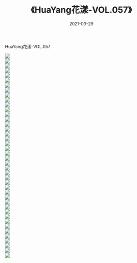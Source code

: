﻿---
layout: post
title:  《HuaYang花漾-VOL.057》
date:   2021-03-29
img: http://img.660000.xyz/Sharelink/网络美图/2021/HuaYang花漾-VOL.057/000.jpg
categories: [美女, 清纯, 唯美]
---

HuaYang花漾-VOL.057

  ![](http://img.660000.xyz/Sharelink/网络美图/2021/HuaYang花漾-VOL.057/001.jpg) <br> ![](http://img.660000.xyz/Sharelink/网络美图/2021/HuaYang花漾-VOL.057/002.jpg) <br> ![](http://img.660000.xyz/Sharelink/网络美图/2021/HuaYang花漾-VOL.057/003.jpg) <br> ![](http://img.660000.xyz/Sharelink/网络美图/2021/HuaYang花漾-VOL.057/004.jpg) <br> ![](http://img.660000.xyz/Sharelink/网络美图/2021/HuaYang花漾-VOL.057/005.jpg) <br> ![](http://img.660000.xyz/Sharelink/网络美图/2021/HuaYang花漾-VOL.057/006.jpg) <br> ![](http://img.660000.xyz/Sharelink/网络美图/2021/HuaYang花漾-VOL.057/007.jpg) <br> ![](http://img.660000.xyz/Sharelink/网络美图/2021/HuaYang花漾-VOL.057/008.jpg) <br> ![](http://img.660000.xyz/Sharelink/网络美图/2021/HuaYang花漾-VOL.057/009.jpg) <br> ![](http://img.660000.xyz/Sharelink/网络美图/2021/HuaYang花漾-VOL.057/010.jpg) <br> ![](http://img.660000.xyz/Sharelink/网络美图/2021/HuaYang花漾-VOL.057/011.jpg) <br> ![](http://img.660000.xyz/Sharelink/网络美图/2021/HuaYang花漾-VOL.057/012.jpg) <br> ![](http://img.660000.xyz/Sharelink/网络美图/2021/HuaYang花漾-VOL.057/013.jpg) <br> ![](http://img.660000.xyz/Sharelink/网络美图/2021/HuaYang花漾-VOL.057/014.jpg) <br> ![](http://img.660000.xyz/Sharelink/网络美图/2021/HuaYang花漾-VOL.057/015.jpg) <br> ![](http://img.660000.xyz/Sharelink/网络美图/2021/HuaYang花漾-VOL.057/016.jpg) <br> ![](http://img.660000.xyz/Sharelink/网络美图/2021/HuaYang花漾-VOL.057/017.jpg) <br> ![](http://img.660000.xyz/Sharelink/网络美图/2021/HuaYang花漾-VOL.057/018.jpg) <br> ![](http://img.660000.xyz/Sharelink/网络美图/2021/HuaYang花漾-VOL.057/019.jpg) <br> ![](http://img.660000.xyz/Sharelink/网络美图/2021/HuaYang花漾-VOL.057/020.jpg) <br> ![](http://img.660000.xyz/Sharelink/网络美图/2021/HuaYang花漾-VOL.057/021.jpg) <br> ![](http://img.660000.xyz/Sharelink/网络美图/2021/HuaYang花漾-VOL.057/022.jpg) <br> ![](http://img.660000.xyz/Sharelink/网络美图/2021/HuaYang花漾-VOL.057/023.jpg) <br> ![](http://img.660000.xyz/Sharelink/网络美图/2021/HuaYang花漾-VOL.057/024.jpg) <br> ![](http://img.660000.xyz/Sharelink/网络美图/2021/HuaYang花漾-VOL.057/025.jpg) <br> ![](http://img.660000.xyz/Sharelink/网络美图/2021/HuaYang花漾-VOL.057/026.jpg) <br> ![](http://img.660000.xyz/Sharelink/网络美图/2021/HuaYang花漾-VOL.057/027.jpg) <br> ![](http://img.660000.xyz/Sharelink/网络美图/2021/HuaYang花漾-VOL.057/028.jpg) <br> ![](http://img.660000.xyz/Sharelink/网络美图/2021/HuaYang花漾-VOL.057/029.jpg) <br> ![](http://img.660000.xyz/Sharelink/网络美图/2021/HuaYang花漾-VOL.057/030.jpg) <br> ![](http://img.660000.xyz/Sharelink/网络美图/2021/HuaYang花漾-VOL.057/031.jpg) <br> ![](http://img.660000.xyz/Sharelink/网络美图/2021/HuaYang花漾-VOL.057/032.jpg) <br> ![](http://img.660000.xyz/Sharelink/网络美图/2021/HuaYang花漾-VOL.057/033.jpg) <br> ![](http://img.660000.xyz/Sharelink/网络美图/2021/HuaYang花漾-VOL.057/034.jpg) <br> ![](http://img.660000.xyz/Sharelink/网络美图/2021/HuaYang花漾-VOL.057/035.jpg) <br> ![](http://img.660000.xyz/Sharelink/网络美图/2021/HuaYang花漾-VOL.057/036.jpg) <br> ![](http://img.660000.xyz/Sharelink/网络美图/2021/HuaYang花漾-VOL.057/037.jpg) <br> ![](http://img.660000.xyz/Sharelink/网络美图/2021/HuaYang花漾-VOL.057/038.jpg) <br> ![](http://img.660000.xyz/Sharelink/网络美图/2021/HuaYang花漾-VOL.057/039.jpg) <br> ![](http://img.660000.xyz/Sharelink/网络美图/2021/HuaYang花漾-VOL.057/040.jpg) <br> ![](http://img.660000.xyz/Sharelink/网络美图/2021/HuaYang花漾-VOL.057/041.jpg) <br> ![](http://img.660000.xyz/Sharelink/网络美图/2021/HuaYang花漾-VOL.057/042.jpg) <br>